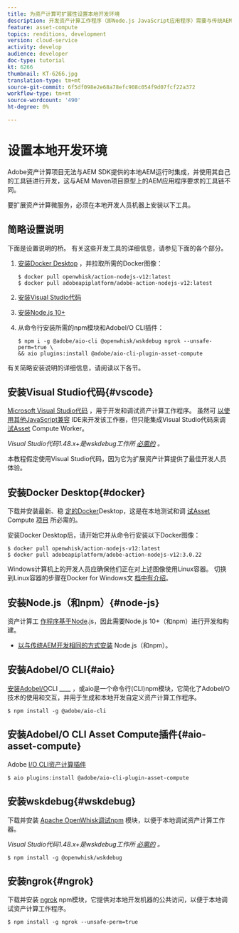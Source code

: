 ```yaml
---
title: 为资产计算可扩展性设置本地开发环境
description: 开发资产计算工作程序（即Node.js JavaScript应用程序）需要与传统AEM开发不同的特定开发工具，这些工具从Node.js和各种npm模块到Docker Desktop和Microsoft Visual Studio代码。
feature: asset-compute
topics: renditions, development
version: cloud-service
activity: develop
audience: developer
doc-type: tutorial
kt: 6266
thumbnail: KT-6266.jpg
translation-type: tm+mt
source-git-commit: 6f5df098e2e68a78efc908c054f9d07fcf22a372
workflow-type: tm+mt
source-wordcount: '490'
ht-degree: 0%

---
```



# 设置本地开发环境

Adobe资产计算项目无法与AEM SDK提供的本地AEM运行时集成，并使用其自己的工具链进行开发，这与AEM Maven项目原型上的AEM应用程序要求的工具链不同。

要扩展资产计算微服务，必须在本地开发人员机器上安装以下工具。

## 简略设置说明

下面是设置说明的桥。 有关这些开发工具的详细信息，请参见下面的各个部分。

1. [安装Docker Desktop](https://www.docker.com/products/docker-desktop) ，并拉取所需的Docker图像：

   ```
   $ docker pull openwhisk/action-nodejs-v12:latest
   $ docker pull adobeapiplatform/adobe-action-nodejs-v12:latest
   ```

1. [安装Visual Studio代码](https://code.visualstudio.com/download)
1. [安装Node.js 10+](../../local-development-environment/development-tools.md#node-js)
1. 从命令行安装所需的npm模块和AdobeI/O CLI插件：

   ```
   $ npm i -g @adobe/aio-cli @openwhisk/wskdebug ngrok --unsafe-perm=true \
   && aio plugins:install @adobe/aio-cli-plugin-asset-compute
   ```

有关简略安装说明的详细信息，请阅读以下各节。

## 安装Visual Studio代码{#vscode}

[Microsoft Visual Studio代码](https://code.visualstudio.com/download) ，用于开发和调试资产计算工作程序。 虽然可 [以使用其他JavaScript兼容](../../local-development-environment/development-tools.md#set-up-the-development-ide) IDE来开发该工作器，但只能集成Visual Studio代码来调 [试Asset](../test-debug/debug.md) Compute Worker。

_Visual Studio代码1.48.x+是wskdebug工作所 [必需的](#wskdebug) 。_

本教程假定使用Visual Studio代码，因为它为扩展资产计算提供了最佳开发人员体验。

## 安装Docker Desktop{#docker}

下载并安装最新、稳 [定的Docker](https://www.docker.com/products/docker-desktop)Desktop，这是在本地测试和调 [试Asset](../test-debug/test.md) Compute [项目](../test-debug/debug.md) 所必需的。

安装Docker Desktop后，请开始它并从命令行安装以下Docker图像：

```
$ docker pull openwhisk/action-nodejs-v12:latest
$ docker pull adobeapiplatform/adobe-action-nodejs-v12:3.0.22
```

Windows计算机上的开发人员应确保他们正在对上述图像使用Linux容器。 切换到Linux容器的步骤在Docker for Windows文 [档中有介绍](https://docs.docker.com/docker-for-windows/)。

## 安装Node.js（和npm）{#node-js}

资产计算工 [作程序基于Node](https://nodejs.org/).js，因此需要Node.js 10+（和npm）进行开发和构建。

+ [以与传统AEM开发相同的方式安装](../../local-development-environment/development-tools.md#node-js) Node.js（和npm）。

## 安装AdobeI/O CLI{#aio}

[安装AdobeI/O](../../local-development-environment/development-tools.md#aio-cli)CLI ____ ，或aio是一个命令行(CLI)npm模块，它简化了AdobeI/O技术的使用和交互，并用于生成和本地开发自定义资产计算工作程序。

```
$ npm install -g @adobe/aio-cli
```

## 安装AdobeI/O CLI Asset Compute插件{#aio-asset-compute}

Adobe [I/O CLI资产计算插件](https://github.com/adobe/aio-cli-plugin-asset-compute)

```
$ aio plugins:install @adobe/aio-cli-plugin-asset-compute
```

## 安装wskdebug{#wskdebug}

下载并安装 [Apache OpenWhisk调试npm](https://www.npmjs.com/package/@openwhisk/wskdebug) 模块，以便于本地调试资产计算工作器。

_Visual Studio代码1.48.x+是wskdebug工作所 [必需的](#wskdebug) 。_

```
$ npm install -g @openwhisk/wskdebug
```

## 安装ngrok{#ngrok}

下载并安装 [ngrok](https://www.npmjs.com/package/ngrok) npm模块，它提供对本地开发机器的公共访问，以便于本地调试资产计算工作程序。

```
$ npm install -g ngrok --unsafe-perm=true
```
